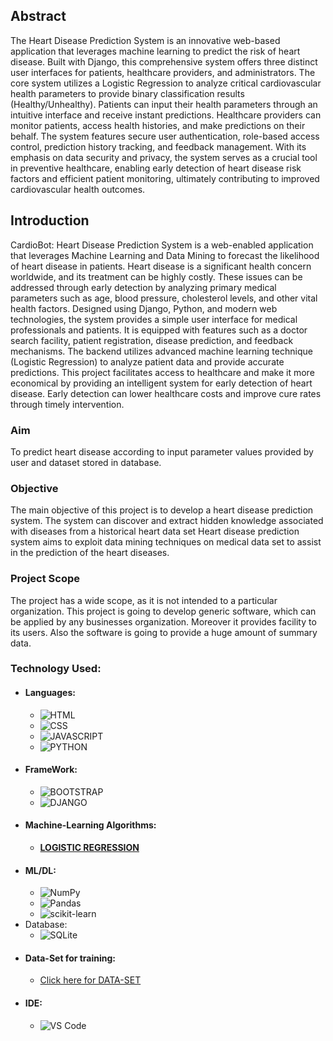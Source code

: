## Abstract 
<p> 
The Heart Disease Prediction System is an innovative web-based application that leverages
machine learning to predict the risk of heart disease. Built with Django, this comprehensive
system offers three distinct user interfaces for patients, healthcare providers, and
administrators. The core system utilizes a Logistic Regression to analyze critical cardiovascular
health parameters to provide binary classification results (Healthy/Unhealthy).
Patients can input their health parameters through an intuitive interface and receive instant
predictions. Healthcare providers can monitor patients, access health histories, and make
predictions on their behalf. The system features secure user authentication, role-based access
control, prediction history tracking, and feedback management.
With its emphasis on data security and privacy, the system serves as a crucial tool in preventive
healthcare, enabling early detection of heart disease risk factors and efficient patient
monitoring, ultimately contributing to improved cardiovascular health outcomes.
</p>

## Introduction
<p>
  CardioBot: Heart Disease Prediction System is a web-enabled application that leverages
Machine Learning and Data Mining to forecast the likelihood of heart disease in patients. Heart
disease is a significant health concern worldwide, and its treatment can be highly costly. These
issues can be addressed through early detection by analyzing primary medical parameters such
as age, blood pressure, cholesterol levels, and other vital health factors.
Designed using Django, Python, and modern web technologies, the system provides a simple
user interface for medical professionals and patients. It is equipped with features such as a
doctor search facility, patient registration, disease prediction, and feedback mechanisms. The
backend utilizes advanced machine learning technique (Logistic Regression) to analyze patient
data and provide accurate predictions.
This project facilitates access to healthcare and make it more economical by providing an
intelligent system for early detection of heart disease. Early detection can lower healthcare
costs and improve cure rates through timely intervention.
</p>

### Aim
<p> 
  To predict heart disease according to input parameter values provided by user and dataset
stored in database.
</p>

### Objective
<p>
  The main objective of this project is to develop a heart disease prediction system. The system
can discover and extract hidden knowledge associated with diseases from a historical heart data
set Heart disease prediction system aims to exploit data mining techniques on medical data set
to assist in the prediction of the heart diseases.
</p>

### Project Scope
<p>
  The project has a wide scope, as it is not intended to a particular organization. This project is
going to develop generic software, which can be applied by any businesses organization.
Moreover it provides facility to its users. Also the software is going to provide a huge amount
of summary data.
</p>
  
### Technology Used:
- #### Languages:
  - ![HTML](https://img.shields.io/badge/HTML5-E34F26?style=for-the-badge&logo=html5&logoColor=white)
  - ![CSS](https://img.shields.io/badge/CSS3-1572B6?style=for-the-badge&logo=css3&logoColor=white)
  - ![JAVASCRIPT](https://img.shields.io/badge/JavaScript-323330?style=for-the-badge&logo=javascript&logoColor=F7DF1E)
  - ![PYTHON](https://img.shields.io/badge/Python-FFD43B?style=for-the-badge&logo=python&logoColor=darkgreen)
- #### FrameWork:
  - ![BOOTSTRAP](https://img.shields.io/badge/Bootstrap-563D7C?style=for-the-badge&logo=bootstrap&logoColor=white)
  - ![DJANGO](https://img.shields.io/badge/Django-092E20?style=for-the-badge&logo=django&logoColor=green)
- #### Machine-Learning Algorithms:
  - <a href="https://en.wikipedia.org/wiki/Logistic_regression">**LOGISTIC REGRESSION**</a>
- #### ML/DL:
  - ![NumPy](https://img.shields.io/badge/numpy-%23013243.svg?style=for-the-badge&logo=numpy&logoColor=white)
  - ![Pandas](https://img.shields.io/badge/pandas-%23150458.svg?style=for-the-badge&logo=pandas&logoColor=white)
  - ![scikit-learn](https://img.shields.io/badge/scikit--learn-%23F7931E.svg?style=for-the-badge&logo=scikit-learn&logoColor=white)
- Database:
  - ![SQLite](https://img.shields.io/badge/SQLite-07405E?style=for-the-badge&logo=sqlite&logoColor=white)
- #### Data-Set for training:
  - <a href="https://github.com/Kumar-laxmi/Heart-Disease-Prediction-System/blob/main/Machine_Learning/heart.csv">Click here for DATA-SET</a>
- #### IDE:
  - ![VS Code](https://img.shields.io/badge/Visual_Studio_Code-0078D4?style=for-the-badge&logo=visual%20studio%20code&logoColor=white)

